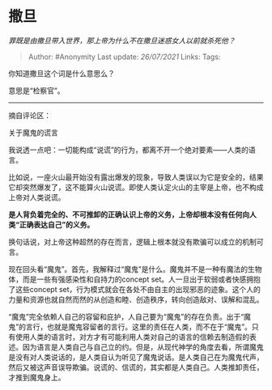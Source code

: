 # 撒旦
*罪既是由撒旦带入世界，那上帝为什么不在撒旦迷惑女人以前就杀死他？*

> Author: #Anonymity 
> Last update: *26/07/2021* 
> Links:
> Tags:  
  

你知道撒旦这个词是什么意思么？

意思是“检察官”。

---

摘自评论区：

关于魔鬼的谎言

我说透一点吧：一切能构成“说谎”的行为，都离不开一个绝对要素——人类的语言。

比如说，一座火山最开始没有露出爆发的现象，导致人类误以为它是安全的，结果它却突然爆发了，这不能算火山说谎。即使人类认定火山的主宰是上帝，也不构成上帝对人类说谎。

**是人背负着完全的、不可推卸的正确认识上帝的义务，上帝却根本没有任何向人类“正确表达自己”的义务。**

换句话说，对上帝这种超然的存在而言，逻辑上根本就没有欺骗可以成立的机制可言。

现在回头看“魔鬼”。首先，我解释过“魔鬼”是什么。魔鬼并不是一种有魔法的生物体，而是一些有强感染性和自持力的concept set。人一旦出于软弱或者快感拥抱了这些concept set，行为模式就会在各处不由自主的出现邪恶的迹象。这个人的力量和资源也就自然而然的从创造和睦、创造秩序，转向创造敌对、误解和混乱。

“魔鬼”完全依赖人自己的容留和庇护，人自己要为“魔鬼”的存在负责。出于“魔鬼”的言行，也就是魔鬼容留者的言行。这里的责任在人类，而不在于“魔鬼”。只有使用人类的语言时，对方才有可能利用人类对自己的语言的信赖去制造假的表述。因为语言是人类自己与自己立的约。但是，从现代神学的角度去看，所谓魔鬼是没有对人类说话的，是人类自认为听见了魔鬼说话。是人类自己在为魔鬼代声，然后又被这声音误导欺骗。说谎的、信谎的，其实都是人类自己。人类推卸责任，才推到魔鬼身上。
